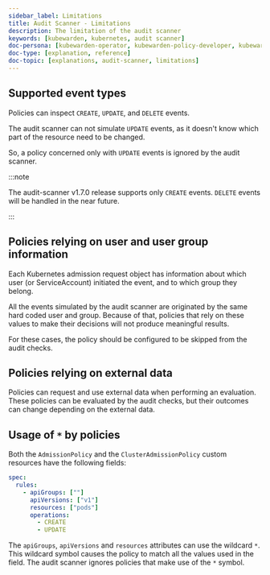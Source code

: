 ```yaml
---
sidebar_label: Limitations
title: Audit Scanner - Limitations
description: The limitation of the audit scanner
keywords: [kubewarden, kubernetes, audit scanner]
doc-persona: [kubewarden-operator, kubewarden-policy-developer, kubewarden-distributor, kubewarden-integrator]
doc-type: [explanation, reference]
doc-topic: [explanations, audit-scanner, limitations]
---
```


## Supported event types

Policies can inspect `CREATE`, `UPDATE`, and `DELETE` events.

The audit scanner can not simulate `UPDATE` events,
as it doesn't know which part of the resource need to be changed.

So, a policy concerned only with `UPDATE` events is ignored by the audit scanner.

:::note

The audit-scanner v1.7.0 release supports only `CREATE` events.
`DELETE` events will be handled in the near future.

:::

## Policies relying on user and user group information

Each Kubernetes admission request object has information about which user (or ServiceAccount) initiated the event,
and to which group they belong.

All the events simulated by the audit scanner are originated by the same hard coded user and group.
Because of that, policies that rely on these values to make their decisions will not produce meaningful results.

For these cases, the policy should be configured to be skipped from the audit checks.

## Policies relying on external data

Policies can request and use external data when performing an evaluation.
These policies can be evaluated by the audit checks,
but their outcomes can change depending on the external data.

## Usage of `*` by policies

Both the `AdmissionPolicy` and the `ClusterAdmissionPolicy` custom resources have the following fields:

```yaml
spec:
  rules:
    - apiGroups: [""]
      apiVersions: ["v1"]
      resources: ["pods"]
      operations:
        - CREATE
        - UPDATE
```

The `apiGroups`, `apiVersions` and `resources` attributes can use the wildcard `*`.
This wildcard symbol causes the policy to match all the values used in the field.
The audit scanner ignores policies that make use of the `*` symbol.
